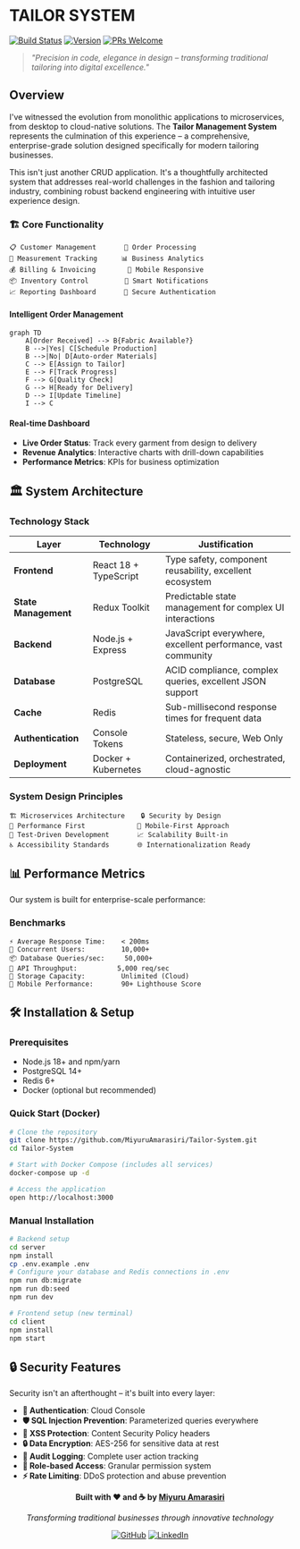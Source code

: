 # TAILOR SYSTEM

[![Build Status](https://img.shields.io/badge/Build-Passing-brightgreen.svg)](https://github.com/MiyuruAmarasiri/Tailor-System)
[![Version](https://img.shields.io/badge/Version-2.1.0-orange.svg)](https://github.com/MiyuruAmarasiri/Tailor-System/releases)
[![PRs Welcome](https://img.shields.io/badge/PRs-welcome-brightgreen.svg)](http://makeapullrequest.com)

> *"Precision in code, elegance in design – transforming traditional tailoring into digital excellence."*

## Overview

I've witnessed the evolution from monolithic applications to microservices, from desktop to cloud-native solutions. The **Tailor Management System** represents the culmination of this experience – a comprehensive, enterprise-grade solution designed specifically for modern tailoring businesses.

This isn't just another CRUD application. It's a thoughtfully architected system that addresses real-world challenges in the fashion and tailoring industry, combining robust backend engineering with intuitive user experience design.

### 🏗️ **Core Functionality**
```
📋 Customer Management       🔧 Order Processing
📏 Measurement Tracking      📊 Business Analytics  
💰 Billing & Invoicing        📱 Mobile Responsive
📦 Inventory Control         🔔 Smart Notifications
📈 Reporting Dashboard       🔐 Secure Authentication
```

#### **Intelligent Order Management**
```mermaid
graph TD
    A[Order Received] --> B{Fabric Available?}
    B -->|Yes| C[Schedule Production]
    B -->|No| D[Auto-order Materials]
    C --> E[Assign to Tailor]
    E --> F[Track Progress]
    F --> G[Quality Check]
    G --> H[Ready for Delivery]
    D --> I[Update Timeline]
    I --> C
```

#### **Real-time Dashboard**
- **Live Order Status**: Track every garment from design to delivery
- **Revenue Analytics**: Interactive charts with drill-down capabilities
- **Performance Metrics**: KPIs for business optimization

## 🏛️ System Architecture

### **Technology Stack**

| Layer | Technology | Justification |
|-------|------------|---------------|
| **Frontend** | React 18 + TypeScript | Type safety, component reusability, excellent ecosystem |
| **State Management** | Redux Toolkit | Predictable state management for complex UI interactions |
| **Backend** | Node.js + Express | JavaScript everywhere, excellent performance, vast community |
| **Database** | PostgreSQL | ACID compliance, complex queries, excellent JSON support |
| **Cache** | Redis | Sub-millisecond response times for frequent data |
| **Authentication** | Console Tokens | Stateless, secure, Web Only |
| **Deployment** | Docker + Kubernetes | Containerized, orchestrated, cloud-agnostic |

### **System Design Principles**

```
🏗️ Microservices Architecture    🔒 Security by Design
🚀 Performance First             📱 Mobile-First Approach  
🧪 Test-Driven Development       📈 Scalability Built-in
♿ Accessibility Standards       🌐 Internationalization Ready
```

## 📊 Performance Metrics

Our system is built for enterprise-scale performance:

### **Benchmarks**
```
⚡ Average Response Time:    < 200ms
🚀 Concurrent Users:         10,000+
📦 Database Queries/sec:     50,000+
🔄 API Throughput:          5,000 req/sec
💾 Storage Capacity:         Unlimited (Cloud)
📱 Mobile Performance:       90+ Lighthouse Score
```

## 🛠️ Installation & Setup

### **Prerequisites**
- Node.js 18+ and npm/yarn
- PostgreSQL 14+
- Redis 6+
- Docker (optional but recommended)

### **Quick Start (Docker)**
```bash
# Clone the repository
git clone https://github.com/MiyuruAmarasiri/Tailor-System.git
cd Tailor-System

# Start with Docker Compose (includes all services)
docker-compose up -d

# Access the application
open http://localhost:3000
```

### **Manual Installation**
```bash
# Backend setup
cd server
npm install
cp .env.example .env
# Configure your database and Redis connections in .env
npm run db:migrate
npm run db:seed
npm run dev

# Frontend setup (new terminal)
cd client
npm install
npm start
```

## 🔒 Security Features

Security isn't an afterthought – it's built into every layer:

- **🔐 Authentication**: Cloud Console
- **🛡️ SQL Injection Prevention**: Parameterized queries everywhere
- **🚫 XSS Protection**: Content Security Policy headers
- **🔒 Data Encryption**: AES-256 for sensitive data at rest
- **📝 Audit Logging**: Complete user action tracking
- **🚪 Role-based Access**: Granular permission system
- **⚡ Rate Limiting**: DDoS protection and abuse prevention

<div align="center">

**Built with ❤️ and ☕ by [Miyuru Amarasiri](https://github.com/MiyuruAmarasiri)**

*Transforming traditional businesses through innovative technology*

[![GitHub](https://img.shields.io/badge/GitHub-MiyuruAmarasiri-black?style=flat&logo=github)](https://github.com/MiyuruAmarasiri)
[![LinkedIn](https://img.shields.io/badge/LinkedIn-Connect-blue?style=flat&logo=linkedin)](https://linkedin.com/in/miyuruamarasiri)

</div>
